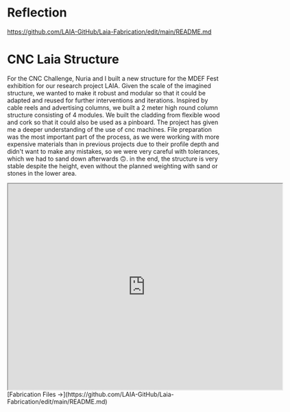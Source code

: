 # Reflection

https://github.com/LAIA-GitHub/Laia-Fabrication/edit/main/README.md


# CNC Laia Structure
For the CNC Challenge, Nuria and I built a new structure for the MDEF Fest exhibition for our research project LAIA. Given the scale of the imagined structure, we wanted to make it robust and modular so that it could be adapted and reused for further interventions and iterations. Inspired by cable reels and advertising columns, we built a 2 meter high round column structure consisting of 4 modules. We built the cladding from flexible wood and cork so that it could also be used as a pinboard. The project has given me a deeper understanding of the use of cnc machines. File preparation was the most important part of the process, as we were working with more expensive materials than in previous projects due to their profile depth and didn't want to make any mistakes, so we were very careful with tolerances, which we had to sand down afterwards 🙃. in the end, the structure is very stable despite the height, even without the planned weighting with sand or stones in the lower area.

<iframe src="https://drive.google.com/file/d/1dtR_wF1UVMq9Dgq04qaGHV-XRhvPtxAn/preview" width="640" height="480" allow="autoplay"></iframe>
[Fabrication Files ->](https://github.com/LAIA-GitHub/Laia-Fabrication/edit/main/README.md)